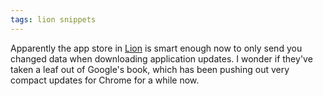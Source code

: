 ```yaml
---
tags: lion snippets
---
```


Apparently the app store in [Lion](/wiki/Lion) is smart enough now to only send you changed data when downloading application updates. I wonder if they've taken a leaf out of Google's book, which has been pushing out very compact updates for Chrome for a while now.
